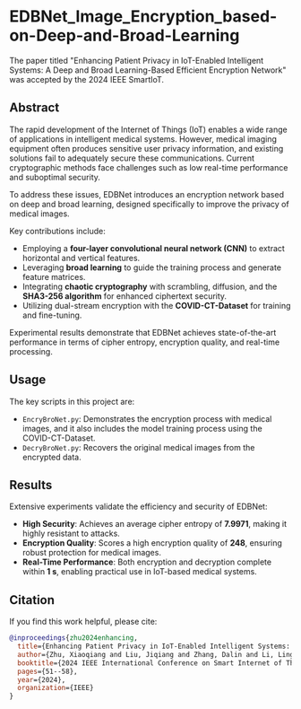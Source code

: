 # EDBNet_Image_Encryption_based-on-Deep-and-Broad-Learning
The paper titled "Enhancing Patient Privacy in IoT-Enabled Intelligent Systems: A Deep and Broad Learning-Based Efficient Encryption Network" was accepted by the 2024 IEEE SmartIoT.

## Abstract  
The rapid development of the Internet of Things (IoT) enables a wide range of applications in intelligent medical systems. However, medical imaging equipment often produces sensitive user privacy information, and existing solutions fail to adequately secure these communications. Current cryptographic methods face challenges such as low real-time performance and suboptimal security.  

To address these issues, EDBNet introduces an encryption network based on deep and broad learning, designed specifically to improve the privacy of medical images.  

Key contributions include:  
- Employing a **four-layer convolutional neural network (CNN)** to extract horizontal and vertical features.  
- Leveraging **broad learning** to guide the training process and generate feature matrices.  
- Integrating **chaotic cryptography** with scrambling, diffusion, and the **SHA3-256 algorithm** for enhanced ciphertext security.  
- Utilizing dual-stream encryption with the **COVID-CT-Dataset** for training and fine-tuning.  

Experimental results demonstrate that EDBNet achieves state-of-the-art performance in terms of cipher entropy, encryption quality, and real-time processing.  

## Usage  
The key scripts in this project are:  
- `EncryBroNet.py`: Demonstrates the encryption process with medical images, and it also includes the model training process using the COVID-CT-Dataset.  
- `DecryBroNet.py`: Recovers the original medical images from the encrypted data.  

## Results  
Extensive experiments validate the efficiency and security of EDBNet:  
- **High Security**: Achieves an average cipher entropy of **7.9971**, making it highly resistant to attacks.  
- **Encryption Quality**: Scores a high encryption quality of **248**, ensuring robust protection for medical images.  
- **Real-Time Performance**: Both encryption and decryption complete within **1 s**, enabling practical use in IoT-based medical systems.  

## Citation  
If you find this work helpful, please cite:  
```bibtex  
@inproceedings{zhu2024enhancing,
  title={Enhancing Patient Privacy in IoT-Enabled Intelligent Systems: A Deep and Broad Learning-Based Efficient Encryption Network},
  author={Zhu, Xiaoqiang and Liu, Jiqiang and Zhang, Dalin and Li, Lingkun and Wang, Nan},
  booktitle={2024 IEEE International Conference on Smart Internet of Things (SmartIoT)},
  pages={51--58},
  year={2024},
  organization={IEEE}
}
